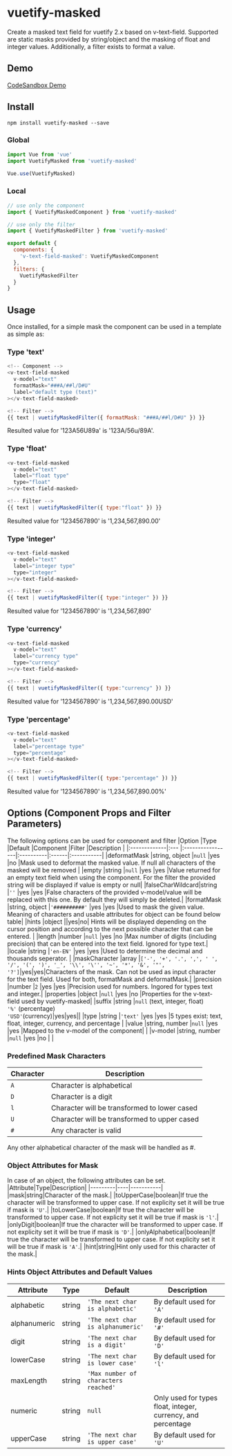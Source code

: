 # vuetify-masked
Create a masked text field for vuetify 2.x based on v-text-field. Supported are static masks provided by string/object and the masking of float and integer values.
Additionally, a filter exists to format a value.

## Demo
[CodeSandbox Demo](https://codesandbox.io/s/vuetify-masked-demo-xq6bx?fontsize=14&hidenavigation=1&theme=dark&view=preview "CodeSandbox Demo")

## Install

```
npm install vuetify-masked --save
```
### Global
```javascript
import Vue from 'vue'
import VuetifyMasked from 'vuetify-masked'

Vue.use(VuetifyMasked)
```

### Local
```javascript
// use only the component
import { VuetifyMaskedComponent } from 'vuetify-masked'

// use only the filter
import { VuetifyMaskedFilter } from 'vuetify-masked'

export default {
  components: {
    'v-text-field-masked': VuetifyMaskedComponent
  },
  filters: {
    VuetifyMaskedFilter
  }
}
```
## Usage
Once installed, for a simple mask the component can be used in a template as simple as:

### Type 'text'
```javascript
<!-- Component -->
<v-text-field-masked
  v-model="text"
  formatMask="###A/##l/D#U"
  label="default type (text)"
></v-text-field-masked>

<!-- Filter -->
{{ text | vuetifyMaskedFilter({ formatMask: "###A/##l/D#U" }) }}
```
Resulted value for '123A56U89a' is '123A/56u/89A'.

### Type 'float'
```javascript
<v-text-field-masked
  v-model="text"
  label="float type"
  type="float"
></v-text-field-masked>

<!-- Filter -->
{{ text | vuetifyMaskedFilter({ type:"float" }) }}
```
Resulted value for '1234567890' is '1,234,567,890.00'

### Type 'integer'
```javascript
<v-text-field-masked
  v-model="text"
  label="integer type"
  type="integer"
></v-text-field-masked>

<!-- Filter -->
{{ text | vuetifyMaskedFilter({ type:"integer" }) }}
```
Resulted value for '1234567890' is '1,234,567,890'

### Type 'currency'
```javascript
<v-text-field-masked
  v-model="text"
  label="currency type"
  type="currency"
></v-text-field-masked>

<!-- Filter -->
{{ text | vuetifyMaskedFilter({ type:"currency" }) }}
```
Resulted value for '1234567890' is '1,234,567,890.00USD'

### Type 'percentage'
```javascript
<v-text-field-masked
  v-model="text"
  label="percentage type"
  type="percentage"
></v-text-field-masked>

<!-- Filter -->
{{ text | vuetifyMaskedFilter({ type:"percentage" }) }}
```
Resulted value for '1234567890' is '1,234,567,890.00%'

## Options (Component Props and Filter Parameters)
The following options can be used for component and filter
|Option        |Type           |Default           |Component  |Filter |Description |
|:-------------|:---           |:-----------------|:----------|:------|:-----------|
|deformatMask  |string, object |``null``          |yes        |no     |Mask used to deformat the masked value. If null all characters of the masked will be removed |
|empty         |string         |``null``          |yes        |yes    |Value returned for an empty text field when using the component. For the filter the provided string will be displayed if value is empty or null|
|falseCharWildcard|string      |``''``            |yes        |yes    |False characters of the provided  v-model/value will be replaced with this one. By default they will simply be deleted.|
|formatMask    |string, object |``'##########'``  |yes        |yes    |Used to mask the given value. Meaning of characters and usable attributes for object can be found below table|
|hints         |object         ||yes|no| Hints will be displayed depending on the cursor position and according to the next possible character that can be entered. |
|length        |number         |``null``          |yes        |no     |Max number of digits (including precision) that can be entered into the text field. Ignored for type text.|
|locale        |string         |``'en-EN'``       |yes        |yes    |Used to determine the decimal and thousands seperator. |
|maskCharacter |array          |``['-', '+', '.', ',', ' ', '/', '(', ')', '_', '\\', '\'', '~', '*', '&', '"', '?']``|yes|yes|Characters of the mask. Can not be used as input character for the text field. Used for both, formatMask and deformatMask.|
|precision     |number         |``2``             |yes        |yes    |Precision used for numbers. Ingored for types text and integer.|
|properties    |object         |``null``          |yes        |no     |Properties for the v-text-field used by vuetify-masked|
|suffix        |string         |``null`` (text, integer, float)<br/>``'%'`` (percentage)<br/>``'USD'``(currency)|yes|yes||
|type          |string         |``'text'``        |yes        |yes    |5 types exist: text, float, integer, currency, and percentage |
|value         |string, number |``null``          |yes        |yes    |Mapped to the v-model of the component|            |
|v-model       |string, number |``null``          |yes        |no     |            |

### Predefined Mask Characters
|Character|Description|
|---------|-----------|
|``A``|Character is alphabetical|
|``D``|Character is a digit|
|``l``|Character will be transformed to lower cased|
|``U``|Character will be transformed to upper cased|
|``#``|Any character is valid|

Any other alphabetical character of the mask will be handled as #.

### Object Attributes for Mask
In case of an object, the following attributes can be set.
|Attribute|Type|Description|
|---------|----|-----------|
|mask|string|Character of the mask.|
|toUpperCase|boolean|If true the character will be transformed to upper case. If not explicity set it will be true if mask is ``'U'``.|
|toLowerCase|boolean|If true the character will be transformed to upper case. If not explicity set it will be true if mask is ``'l'``.|
|onlyDigit|boolean|If true the character will be transformed to upper case. If not explicity set it will be true if mask is ``'D'``.|
|onlyAlphabetical|boolean|If true the character will be transformed to upper case. If not explicity set it will be true if mask is ``'A'``.|
|hint|string|Hint only used for this character of the mask.|

### Hints Object Attributes and Default Values
|Attribute   |Type  |Default|Description|
|------------|------|-------|-----------|
|alphabetic  |string|``'The next char is alphabetic'``|By default used for ``'A'``|
|alphanumeric|string|``'The next char is alphanumeric'``|By default used for ``'#'``
|digit       |string|``'The next char is a digit'``|By default used for ``'D'``|
|lowerCase   |string|``'The next char is lower case'``|By default used for ``'l'``|
|maxLength   |string|``'Max number of characters reached'``||
|numeric     |string|``null``|Only used for types float, integer, currency, and percentage|
|upperCase   |string|``'The next char is upper case'``|By default used for ``'U'``|
